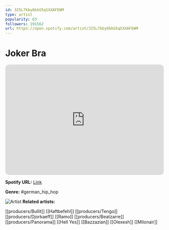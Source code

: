 ```yaml
---
id: 325L7kby6bkG5qSXXAFEWM
type: artist
popularity: 63
followers: 191562
url: https://open.spotify.com/artist/325L7kby6bkG5qSXXAFEWM
---
```

# Joker Bra

<iframe style="border-radius:12px" src="https://open.spotify.com/embed/artist/325L7kby6bkG5qSXXAFEWM" width="100%" height="352" frameBorder="0" allowfullscreen="" allow="autoplay; clipboard-write; encrypted-media; fullscreen; picture-in-picture" loading="lazy"></iframe>

**Spotify URL:** [Link](https://open.spotify.com/artist/325L7kby6bkG5qSXXAFEWM)

**Genre:**  #german_hip_hop

![Artist](https://i.scdn.co/image/ab6761610000e5ebb9a59f4ff63d984b87cec1c1)
**Related artists:**

[[producers/Bullit]]
[[Haftbefehl]]
[[producers/Tengo]]
[[producers/Djorkaeff]]
[[Ramo]]
[[producers/Beatzarre]]
[[producers/Panorama]]
[[Hell Yes]]
[[Bazzazian]]
[[Olexesh]]
[[Milonair]]
